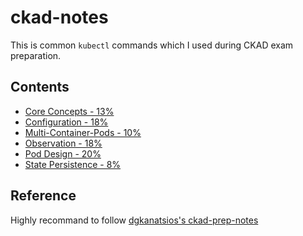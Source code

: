 # ckad-notes

This is common `kubectl` commands which I used during CKAD exam preparation.

## Contents

- [Core Concepts - 13%](1-core-concepts.md)
- [Configuration - 18%](2-configuration.md)
- [Multi-Container-Pods - 10%](3-multi-container-pods.md)
- [Observation - 18%](4-observability.md)
- [Pod Design - 20%](5-pod-design.md)
- [State Persistence - 8%](7-state-persistence.md)

## Reference

Highly recommand to follow [dgkanatsios's ckad-prep-notes](https://github.com/dgkanatsios/CKAD-exercises)
